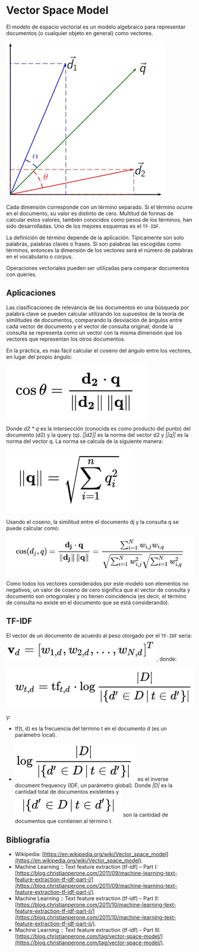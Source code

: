 # Vector Space Model

El modelo de espacio vectorial es un modelo algebraico para representar documentos (o cualquier objeto en general) como vectores. 

![](Images\Vector_space_model.jpg)

Cada dimensión corresponde con un término separado. Si el término ocurre en el documento, su valor es distinto de cero. Multitud de formas de calcular estos valores, también conocidos como pesos de los términos, han sido desarrolladas. Uno de los mejores esquemas es el `TF-IDF`.

La definición de término depende de la aplicación. Típicamente son solo palabras, palabras claves o frases. Si son palabras las escogidas como términos, entonces la dimensión de los vectores será el número de palabras en el vocabulario o corpus.

Operaciones vectoriales pueden ser utilizadas para comparar documentos con queries.

## Aplicaciones

Las clasificaciones de relevancia de los documentos en una búsqueda por palabra clave se pueden calcular utilizando los supuestos de la teoría de similitudes de documentos, comparando la desviación de ángulos entre cada vector de documento y el vector de consulta original; donde la consulta se representa como un vector con la misma dimensión que los vectores que representan los otros documentos.

En la práctica, es más fácil calcular el coseno del ángulo entre los vectores, en lugar del propio ángulo:

![](Images\cosine_formula.jpg)

Donde *d2 * q* es la intersección (conocida es como producto del punto) del documento (d2) y la query (q). *||d2||* es la norma del vector d2 y *||q||* es la norma del vector q. La norma se calcula de la siguiente manera:

![](Images\norm_formula.jpg)

Usando el coseno, la similitud entre el documento dj y la consulta q se puede calcular como:

![](Images/general_cosine_formula.jpg)

Como todos los vectores considerados por este modelo son elementos no negativos, un valor de coseno de cero significa que el vector de consulta y documento son ortogonales y no tienen coincidencia (es decir, el término de consulta no existe en el documento que se está considerando).

## TF-IDF

El vector de un documento de acuerdo al peso otorgado por el `TF-IDF` sería: ![](Images/tf-idf_weight.jpg), donde:

![](Images/weight_formula.jpg)

y:

- tf(t, d) es la frecuencia del término t en el documento d (es un parámetro local).

- ![](Images/IDF_formula.jpg) es el inverse document frequency (IDF, un parámetro global). Donde *|D|* es la cantidad total de documentos existentes y ![](Images/cardinality_of_documents.jpg) son la cantidad de documentos que contienen al término t.

## Bibliografía

- Wikipedia: [https://en.wikipedia.org/wiki/Vector_space_model](https://en.wikipedia.org/wiki/Vector_space_model).
- Machine Learning :: Text feature extraction (tf-idf) – Part I: [https://blog.christianperone.com/2011/09/machine-learning-text-feature-extraction-tf-idf-part-i/](https://blog.christianperone.com/2011/09/machine-learning-text-feature-extraction-tf-idf-part-i/).
- Machine Learning :: Text feature extraction (tf-idf) – Part II: [https://blog.christianperone.com/2011/10/machine-learning-text-feature-extraction-tf-idf-part-ii/](https://blog.christianperone.com/2011/10/machine-learning-text-feature-extraction-tf-idf-part-ii/).
- Machine Learning :: Text feature extraction (tf-idf) – Part III: [https://blog.christianperone.com/tag/vector-space-model/](https://blog.christianperone.com/tag/vector-space-model/).